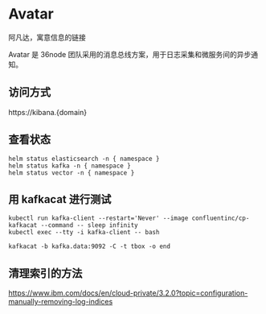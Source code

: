 # Avatar

阿凡达，寓意信息的链接

Avatar 是 36node 团队采用的消息总线方案，用于日志采集和微服务间的异步通知。

## 访问方式

https://kibana.{domain}

## 查看状态

```
helm status elasticsearch -n { namespace }
helm status kafka -n { namespace }
helm status vector -n { namespace }
```

## 用 kafkacat 进行测试

```
kubectl run kafka-client --restart='Never' --image confluentinc/cp-kafkacat --command -- sleep infinity
kubectl exec --tty -i kafka-client -- bash

kafkacat -b kafka.data:9092 -C -t tbox -o end

```

## 清理索引的方法

https://www.ibm.com/docs/en/cloud-private/3.2.0?topic=configuration-manually-removing-log-indices
